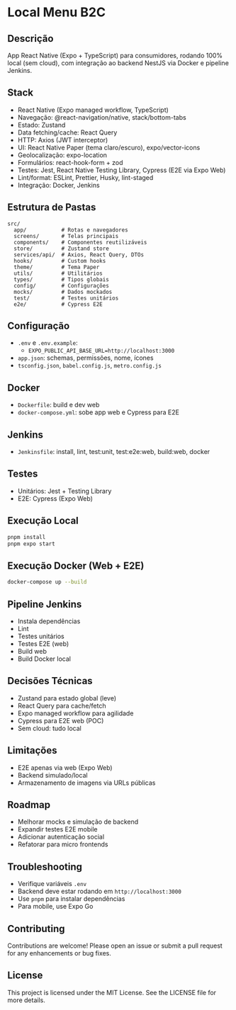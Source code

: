 
# Local Menu B2C

## Descrição
App React Native (Expo + TypeScript) para consumidores, rodando 100% local (sem cloud), com integração ao backend NestJS via Docker e pipeline Jenkins.

## Stack
- React Native (Expo managed workflow, TypeScript)
- Navegação: @react-navigation/native, stack/bottom-tabs
- Estado: Zustand
- Data fetching/cache: React Query
- HTTP: Axios (JWT interceptor)
- UI: React Native Paper (tema claro/escuro), expo/vector-icons
- Geolocalização: expo-location
- Formulários: react-hook-form + zod
- Testes: Jest, React Native Testing Library, Cypress (E2E via Expo Web)
- Lint/format: ESLint, Prettier, Husky, lint-staged
- Integração: Docker, Jenkins

## Estrutura de Pastas
```
src/
  app/           # Rotas e navegadores
  screens/       # Telas principais
  components/    # Componentes reutilizáveis
  store/         # Zustand store
  services/api/  # Axios, React Query, DTOs
  hooks/         # Custom hooks
  theme/         # Tema Paper
  utils/         # Utilitários
  types/         # Tipos globais
  config/        # Configurações
  mocks/         # Dados mockados
  test/          # Testes unitários
  e2e/           # Cypress E2E
```

## Configuração
- `.env` e `.env.example`:
  - `EXPO_PUBLIC_API_BASE_URL=http://localhost:3000`
- `app.json`: schemas, permissões, nome, ícones
- `tsconfig.json`, `babel.config.js`, `metro.config.js`

## Docker
- `Dockerfile`: build e dev web
- `docker-compose.yml`: sobe app web e Cypress para E2E

## Jenkins
- `Jenkinsfile`: install, lint, test:unit, test:e2e:web, build:web, docker

## Testes
- Unitários: Jest + Testing Library
- E2E: Cypress (Expo Web)

## Execução Local
```sh
pnpm install
pnpm expo start
```

## Execução Docker (Web + E2E)
```sh
docker-compose up --build
```

## Pipeline Jenkins
- Instala dependências
- Lint
- Testes unitários
- Testes E2E (web)
- Build web
- Build Docker local

## Decisões Técnicas
- Zustand para estado global (leve)
- React Query para cache/fetch
- Expo managed workflow para agilidade
- Cypress para E2E web (POC)
- Sem cloud: tudo local

## Limitações
- E2E apenas via web (Expo Web)
- Backend simulado/local
- Armazenamento de imagens via URLs públicas

## Roadmap
- Melhorar mocks e simulação de backend
- Expandir testes E2E mobile
- Adicionar autenticação social
- Refatorar para micro frontends

## Troubleshooting
- Verifique variáveis `.env`
- Backend deve estar rodando em `http://localhost:3000`
- Use `pnpm` para instalar dependências
- Para mobile, use Expo Go

## Contributing
Contributions are welcome! Please open an issue or submit a pull request for any enhancements or bug fixes.

## License
This project is licensed under the MIT License. See the LICENSE file for more details.